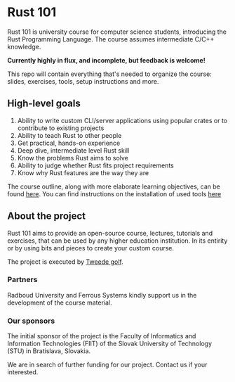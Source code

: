 # Rust 101 

Rust 101 is university course for computer science students, introducing the Rust Programming Language. The course assumes intermediate C/C++ knowledge.

**Currently highly in flux, and incomplete, but feedback is welcome!**

This repo will contain everything that's needed to organize the course: slides, exercises, tools, setup instructions and more.

## High-level goals

1. Ability to write custom CLI/server applications using popular crates or to contribute to existing projects
2. Ability to teach Rust to other people
3. Get practical, hands-on experience
4. Deep dive, intermediate level Rust skill
5. Know the problems Rust aims to solve
6. Ability to judge whether Rust fits project requirements
7. Know why Rust features are the way they are

The course outline, along with more elaborate learning objectives, can be found [here](./COURSE.md).
You can find instructions on the installation of used tools [here](./INSTALLATION.md)

## About the project

Rust 101 aims to provide an open-source course, lectures, tutorials and exercises, that can be used by any higher education institution. In its entirity or by using bits and pieces to create your custom course.


The project is executed by [Tweede golf](https://tweedegolf.nl).

### Partners

Radboud University and Ferrous Systems kindly support us in the development of the course material.

### Our sponsors

The initial sponsor of the project is the Faculty of Informatics and Information Technologies (FIIT) of the Slovak University of Technology (STU) in Bratislava, Slovakia. 

We are in search of further funding for our project. Contact us if your interested.


